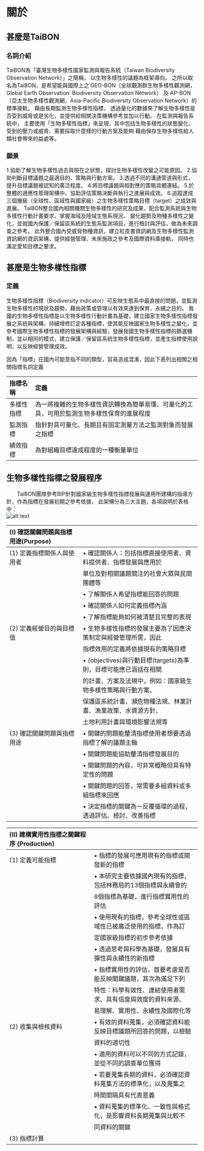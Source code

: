 # 關於
## 甚麼是TaiBON

### 名詞介紹

TaiBON為「臺灣生物多樣性國家監測與報告系統（Taiwan Biodiversity Observation Network）」之簡稱， 以生物多樣性的議題為框架導向。
之所以取名為TaiBON，是希望能與國際上之 GEO-BON（全球觀測群生物多樣性觀測網，Global Earth Observation: Biodiversity Observation Network）
及 AP-BON（亞太生物多樣性觀測網，Asia-Pacific Biodiversity Observation Network）的標準接軌， 藉由長期監測生物多樣性指標，
透過量化的數據來了解生物多樣性是否受到威脅或是劣化，並提供給相關決策機構參考並加以行動。 在監測與報告系統中，
主要使用「生物多樣性指標」來呈現，其中包括生物多樣性的狀態變化、受到的壓力或威脅、需要採取什麼樣的行動方案及能夠
藉由保存生物多樣性給人類社會帶來的益處等。

### 願景
1.協助了解生物多樣性過去與現在之狀態，探討生物多樣性改變之可能原因。
2.協助判斷目標議題之最適目的、策略與行動方案。
3.透過不同的溝通管道與形式，提升目標議題被認知的廣泛程度。
4.將目標議題與相對應的策略具體連結。
5.於整體的適應性管理架構中，協助評估策略決斷與執行之進展與成效。
6.追蹤達成三個層級（全球性、區域性與國家級）之生物多樣性策略目標（target）之成效與進展。
TaiBON整合國內相關機關生物多樣性的研究及成果，配合監測系統與生物多樣性行動計畫要求，掌握海域及陸域生態系現況、
變化趨勢及物種多樣性之變化，並就國內保護／保留區系統的生態系監測項目，進行檢討與評估，做為未來調查之參考。
此外整合國內受威脅物種資訊，建立紅皮書資訊網及生物多樣性監測資訊網的資訊架構，提供經營管理、未來施政之參考及國際資料庫接軌，
同時也滿足愛知目標之要求。



## 甚麼是生物多樣性指標

### 定義
生物多樣性指標（Biodiversity indicator）可反映生態系中最直接的問題，並監測生物多樣性的現狀及趨勢，藉由政策或管理以有效來達到保育、永續之目的。
我國的生物多樣性指標是以生物多樣性行動計畫為基礎，建立國家生物多樣性指標發展之系統與架構，持續增修訂定各種指標，使其能反映國家生物多樣性之變化，並參考國際生物多樣性指標的發展架構與經驗，發展我國生物多樣性指標的篩選機制，並以相同的模式，建立保護／保留區系統生物多樣性指標，並產生指標使用說明，以反映經營管理成效。

因為「指標」在國內可能意指不同的類型，容易造成混淆，因此下表列出相關之相關指標名詞定義

| 指標名稱      | 定義                                                                                          |
| :------------ |:-------------------------------------------------------------------------------------------   |
| 多樣性指標    |  為一將複雜的生物多樣性資訊轉換為簡單易懂、可量化的工具，可用於監測生物多樣性保育的進展程度   |
| 監測指標      |  指針對具可量化、長期且有固定測量方法之監測對象而發展之指標                                   |
| 績效指標      |  為對組織目標達成程度的一種衡量單位                                                           |

	
## 生物多樣性指標之發展程序	  
　　TaiBON團隊參考BIP針對國家級生物多樣性指標發展與運用所建構的指導方針，作為指標在發展初期之參考依據，
此架構分為三大主題，各項說明於表格中：  
![alt text](https://goo.gl/g2GTyd "Figure Title Text 1")

| (I) 確認關鍵問題與指標用途(Purpose)         |                                                                 |
| :-------------------------------------------|-----------------------------------------------------------------|
| (1) 定義指標關係人與使用者                  | • 確認關係人：包括指標直接使用者、資料提供者、指標發展與應用於  |
|			  	              |   單位及對相關議題關注的社會大眾與民間團體等			|
|				              | • 了解關係人希望指標能回答的問題				|
|				              | • 確認關係人如何定義指標內涵					|
|			   	              | • 了解指標能夠如何被清楚且完整的表現				|
| (2) 定義經營目的與目標值                    | • 生物多樣性指標的發展主要為了因應決策制定與經營管理所需，因此  |
|				              |   指標效用的定義將依據現有的策略目標 				|	
|  				              | • (objectives)與行動目標(targets)為準則，目標可能應已涵括在相關 |
|				              |   的計畫、方案及法規中，例如：國家級生物多樣性策略與行動方案、  |
|				              |   保護區系統計畫、瀕危物種法規、林業計畫、漁業政策、水資源方針、|
|				              |   土地利用計畫與環境影響法規等	  	 			|
| (3) 確認關鍵問題與指標用途	              | • 關鍵的問題能釐清指標使用者想要透過指標了解的議題主軸	       	|
|				              | • 關鍵問題能協助釐清指標發展目的				|
|				       	      | • 關鍵問題的內容，可非常概略但具有特定性的問題			|
|				              | • 關鍵問題的回答，常需要多組資料或多組指標來回應		|
|				              | • 決定指標的關鍵為一反覆循環的過程，透過評估、檢討、改善指標    |

| (II) 建構實用性指標之關鍵程序 (Production)  |                                                                 |
| :-------------------------------------------|-----------------------------------------------------------------|
| (1) 定義可能指標			      | • 指標的發展可應用現有的指標或開發新的指標			|
|					      |	• 本研究主要依據國內現有的指標，包括林務局的13個指標與永續會的  |
|					      |	  8個指標為基礎，進行指標實用性的評估			        |
|					      |	• 使用現有的指標，參考全球性或區域性已被廣泛使用的指標，作為訂  |
|    					      |   定國家級指標的初步參考依據				        |
|					      |	• 透過思考與科學為基礎，發展具有彈性與永續性的新指標	        |
|					      |	• 指標實用性的評估，首要考慮是否能反映關鍵議題，其次為滿足下列  |
|					      |   特性：科學有效性、連結使用者需求、具有信度與效度的資料來源、  |
| 					      |   易理解、實用性、永續性及國際化等				| 
| (2) 收集與檢核資料			      | • 有效的資料蒐集，必須確認資料能反映目標議題所回答的問題，以檢驗|
|					      |    資料的適切性						        |
|					      | • 適用的資料可以不同的方式記錄，並從不同的調查單位獲得	        |
|					      |	• 若要蒐集長期的資料，必須確認資料蒐集方法的標準化，以及蒐集之  |
|					      |   時間間隔具有代表意義						|
|					      | • 資料蒐集的標準化、一致性與格式化，是影響資料長期蒐集與比較不  |
|					      |   同資料的關鍵							|
| (3) 指標計算				      |  







